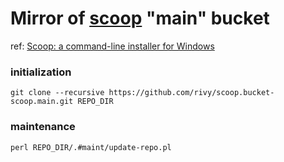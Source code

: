 # Mirror of [scoop](https://github.com/lukesampson/scoop) "main" bucket

ref: [Scoop: a command-line installer for Windows](http://scoop.sh)

### initialization

```
git clone --recursive https://github.com/rivy/scoop.bucket-scoop.main.git REPO_DIR
```


### maintenance

```
perl REPO_DIR/.#maint/update-repo.pl
```
